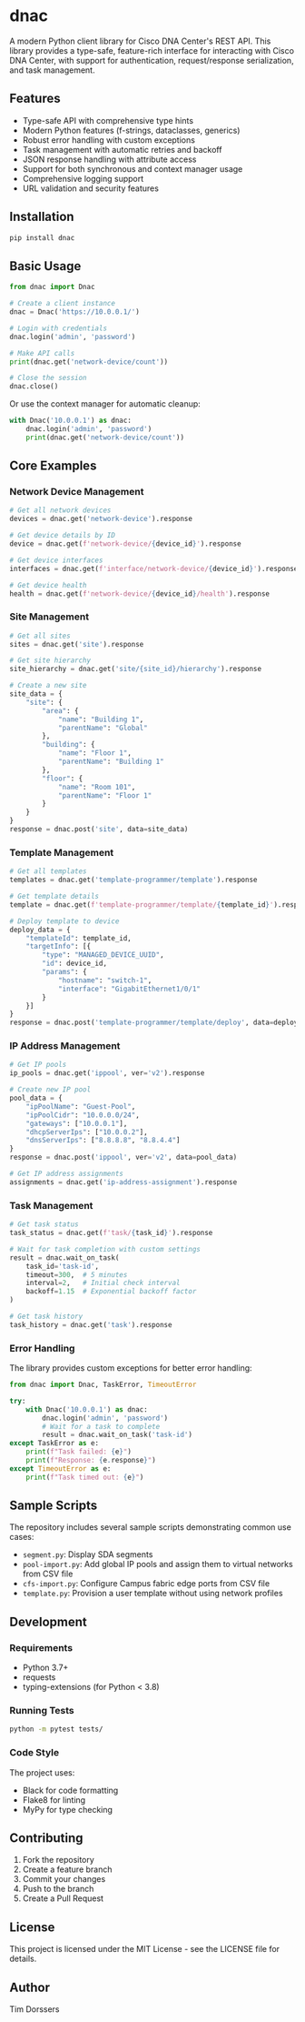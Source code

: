 # dnac

A modern Python client library for Cisco DNA Center's REST API. This library provides a type-safe, feature-rich interface for interacting with Cisco DNA Center, with support for authentication, request/response serialization, and task management.

## Features

- Type-safe API with comprehensive type hints
- Modern Python features (f-strings, dataclasses, generics)
- Robust error handling with custom exceptions
- Task management with automatic retries and backoff
- JSON response handling with attribute access
- Support for both synchronous and context manager usage
- Comprehensive logging support
- URL validation and security features

## Installation

```bash
pip install dnac
```

## Basic Usage

```python
from dnac import Dnac

# Create a client instance
dnac = Dnac('https://10.0.0.1/')

# Login with credentials
dnac.login('admin', 'password')

# Make API calls
print(dnac.get('network-device/count'))

# Close the session
dnac.close()
```

Or use the context manager for automatic cleanup:

```python
with Dnac('10.0.0.1') as dnac:
    dnac.login('admin', 'password')
    print(dnac.get('network-device/count'))
```

## Core Examples

### Network Device Management

```python
# Get all network devices
devices = dnac.get('network-device').response

# Get device details by ID
device = dnac.get(f'network-device/{device_id}').response

# Get device interfaces
interfaces = dnac.get(f'interface/network-device/{device_id}').response

# Get device health
health = dnac.get(f'network-device/{device_id}/health').response
```

### Site Management

```python
# Get all sites
sites = dnac.get('site').response

# Get site hierarchy
site_hierarchy = dnac.get('site/{site_id}/hierarchy').response

# Create a new site
site_data = {
    "site": {
        "area": {
            "name": "Building 1",
            "parentName": "Global"
        },
        "building": {
            "name": "Floor 1",
            "parentName": "Building 1"
        },
        "floor": {
            "name": "Room 101",
            "parentName": "Floor 1"
        }
    }
}
response = dnac.post('site', data=site_data)
```

### Template Management

```python
# Get all templates
templates = dnac.get('template-programmer/template').response

# Get template details
template = dnac.get(f'template-programmer/template/{template_id}').response

# Deploy template to device
deploy_data = {
    "templateId": template_id,
    "targetInfo": [{
        "type": "MANAGED_DEVICE_UUID",
        "id": device_id,
        "params": {
            "hostname": "switch-1",
            "interface": "GigabitEthernet1/0/1"
        }
    }]
}
response = dnac.post('template-programmer/template/deploy', data=deploy_data)
```

### IP Address Management

```python
# Get IP pools
ip_pools = dnac.get('ippool', ver='v2').response

# Create new IP pool
pool_data = {
    "ipPoolName": "Guest-Pool",
    "ipPoolCidr": "10.0.0.0/24",
    "gateways": ["10.0.0.1"],
    "dhcpServerIps": ["10.0.0.2"],
    "dnsServerIps": ["8.8.8.8", "8.8.4.4"]
}
response = dnac.post('ippool', ver='v2', data=pool_data)

# Get IP address assignments
assignments = dnac.get('ip-address-assignment').response
```

### Task Management

```python
# Get task status
task_status = dnac.get(f'task/{task_id}').response

# Wait for task completion with custom settings
result = dnac.wait_on_task(
    task_id='task-id',
    timeout=300,  # 5 minutes
    interval=2,   # Initial check interval
    backoff=1.15  # Exponential backoff factor
)

# Get task history
task_history = dnac.get('task').response
```

### Error Handling

The library provides custom exceptions for better error handling:

```python
from dnac import Dnac, TaskError, TimeoutError

try:
    with Dnac('10.0.0.1') as dnac:
        dnac.login('admin', 'password')
        # Wait for a task to complete
        result = dnac.wait_on_task('task-id')
except TaskError as e:
    print(f"Task failed: {e}")
    print(f"Response: {e.response}")
except TimeoutError as e:
    print(f"Task timed out: {e}")
```

## Sample Scripts

The repository includes several sample scripts demonstrating common use cases:

- `segment.py`: Display SDA segments
- `pool-import.py`: Add global IP pools and assign them to virtual networks from CSV file
- `cfs-import.py`: Configure Campus fabric edge ports from CSV file
- `template.py`: Provision a user template without using network profiles

## Development

### Requirements

- Python 3.7+
- requests
- typing-extensions (for Python < 3.8)

### Running Tests

```bash
python -m pytest tests/
```

### Code Style

The project uses:
- Black for code formatting
- Flake8 for linting
- MyPy for type checking

## Contributing

1. Fork the repository
2. Create a feature branch
3. Commit your changes
4. Push to the branch
5. Create a Pull Request

## License

This project is licensed under the MIT License - see the LICENSE file for details.

## Author

Tim Dorssers
